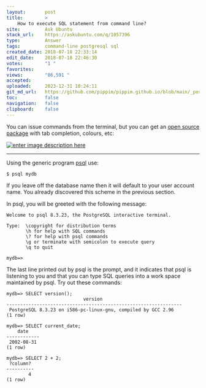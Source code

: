 ```yaml
---
layout:       post
title:        >
    How to execute SQL statement from command line?
site:         Ask Ubuntu
stack_url:    https://askubuntu.com/q/1057396
type:         Answer
tags:         command-line postgresql sql
created_date: 2018-07-18 22:33:14
edit_date:    2018-07-18 22:46:30
votes:        "1 "
favorites:    
views:        "86,591 "
accepted:     
uploaded:     2023-12-31 10:24:11
git_md_url:   https://github.com/pippim/pippim.github.io/blob/main/_posts/2018/2018-07-18-How-to-execute-SQL-statement-from-command-line_.md
toc:          false
navigation:   false
clipboard:    false
---
```


You can issue commands from the terminal, but you can get an [open source package][1] with tab completion, colours, etc:

[![enter image description here][2]][2]


----------

Using the generic program [psql][3] use:

``` 
$ psql mydb
```

If you leave off the database name then it will default to your user account name. You already discovered this scheme in the previous section.

In psql, you will be greeted with the following message:

``` 
Welcome to psql 8.3.23, the PostgreSQL interactive terminal.
 
Type:  \copyright for distribution terms
       \h for help with SQL commands
       \? for help with psql commands
       \g or terminate with semicolon to execute query
       \q to quit
 
mydb=>
```

The last line printed out by psql is the prompt, and it indicates that psql is listening to you and that you can type SQL queries into a work space maintained by psql. Try out these commands:

``` 
mydb=> SELECT version();
                            version
----------------------------------------------------------------
 PostgreSQL 8.3.23 on i586-pc-linux-gnu, compiled by GCC 2.96
(1 row)

mydb=> SELECT current_date;
    date
------------
 2002-08-31
(1 row)

mydb=> SELECT 2 + 2;
 ?column?
----------
        4
(1 row)
```

  [1]: https://www.pgcli.com/
  [2]: https://i.stack.imgur.com/5nAOP.png
  [3]: https://www.postgresql.org/docs/8.3/static/tutorial-accessdb.html



